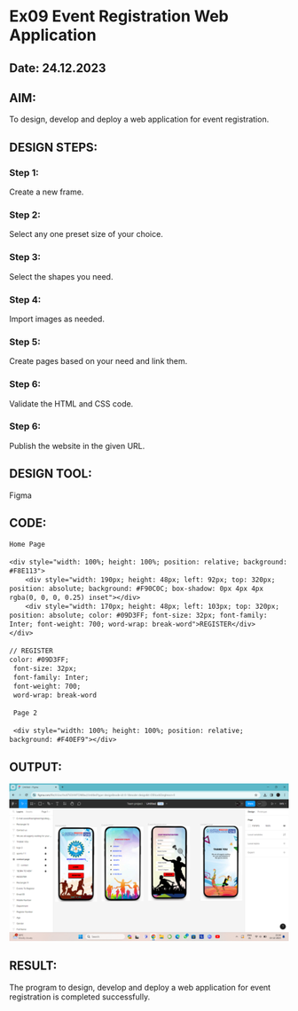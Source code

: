# Ex09 Event Registration Web Application
## Date: 24.12.2023

## AIM:
To design, develop and deploy a web application for event registration.

## DESIGN STEPS:

### Step 1:
Create a new frame.

### Step 2:
Select any one preset size of your choice.

### Step 3:
Select the shapes you need.

### Step 4:
Import images as needed.

### Step 5:
Create pages based on your need and link them.

### Step 6:

Validate the HTML and CSS code.

### Step 6:

Publish the website in the given URL.

## DESIGN TOOL:
Figma

## CODE:
```
Home Page

<div style="width: 100%; height: 100%; position: relative; background: #F8E113">
    <div style="width: 190px; height: 48px; left: 92px; top: 320px; position: absolute; background: #F90C0C; box-shadow: 0px 4px 4px rgba(0, 0, 0, 0.25) inset"></div>
    <div style="width: 170px; height: 48px; left: 103px; top: 320px; position: absolute; color: #09D3FF; font-size: 32px; font-family: Inter; font-weight: 700; word-wrap: break-word">REGISTER</div>
</div>

// REGISTER
color: #09D3FF;
 font-size: 32px;
 font-family: Inter;
 font-weight: 700;
 word-wrap: break-word

 Page 2

 <div style="width: 100%; height: 100%; position: relative; background: #F40EF9"></div>
```
## OUTPUT:
![Alt text](Screenshot.png)

## RESULT:
The program to design, develop and deploy a web application for event registration is completed successfully.
